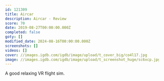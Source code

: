 ```yaml
---
id: 121309
title: Aircar
description: Aircar - Review
score: 70
date: 2019-08-27T00:00:00.000Z
completed: false
goty: []
modified_date: 2024-08-16T00:00:00.000Z
screenshots: []
videos: []
cover: //images.igdb.com/igdb/image/upload/t_cover_big/co4l17.jpg
image: //images.igdb.com/igdb/image/upload/t_screenshot_huge/sc6xcp.jpg
---
```

A good relaxing VR flight sim.